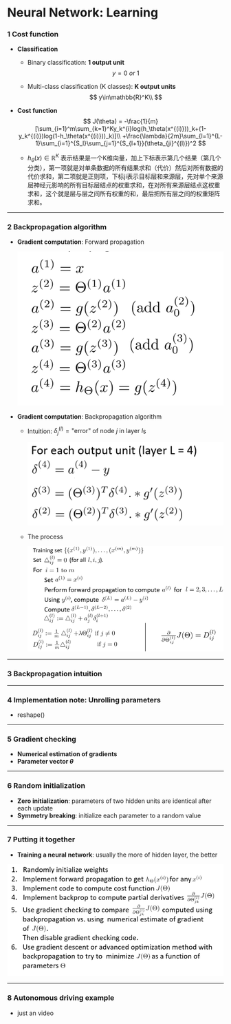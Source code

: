 # Neural Network: Learning

### 1 Cost function

- **Classification**

  - Binary classification: **1 output unit**
    $$
    y=0\ or\ 1
    $$

  - Multi-class classification (K classes): **K output units**
    $$
    y\in\mathbb{R}^K\\
    $$

- **Cost function**
  $$
  J(\theta) = -\frac{1}{m}[\sum_{i=1}^m\sum_{k=1}^Ky_k^{i}log(h_\theta(x^{(i)}))_k+(1-y_k^{(i)})log(1-h_\theta(x^{(i)}))_k)]\\
  +\frac{\lambda}{2m}\sum_{l=1}^{L-1}\sum_{i=1}^{S_l}\sum_{j=1}^{S_{l+1}}(\theta_{ji}^{(l)})^2
  $$
  
  - $h_\theta(x)\in\mathbb{R}^K$ 表示结果是一个K维向量，加上下标表示第几个结果（第几个分类），第一项就是对单条数据的所有结果求和（代价）然后对所有数据的代价求和，第二项就是正则项，下标ji表示目标层和来源层，先对单个来源层神经元影响的所有目标层结点的权重求和，在对所有来源层结点这权重求和，这个就是层与层之间所有权重的和，最后把所有层之间的权重矩阵求和。

---



### 2 Backpropagation algorithm

- **Gradient computation**: Forward propagation

  ![image-9-1](.\img\9-1.png)

- **Gradient computation**: Backpropagation algorithm 

  - Intuition: $\delta_j^{(l)}=\text{"error" of node }j\text{ in layer }l$s 

    ![image-9-2](.\img\9-2.png)

  - The process

    ![image-9-3](.\img\9-3.png)


---



### 3 Backpropagation intuition



---



### 4 Implementation note: Unrolling parameters

- reshape()

---



### 5 Gradient checking

- **Numerical estimation of gradients**
- **Parameter vector $\theta$**

---



### 6 Random initialization

-  **Zero initialization**: parameters of two hidden units are identical after each update
- **Symmetry breaking**: initialize each parameter to a random value

---



### 7 Putting it together

- **Training a neural network**: usually the more of hidden layer, the better

![image-9-4](.\img\9-4.png)

---



### 8 Autonomous driving example

- just an video
